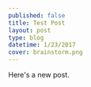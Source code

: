 ```yaml
---
published: false
title: Test Post
layout: post
type: blog
datetime: 1/23/2017
cover: brainstorm.png
---
```

Here's a new post.
